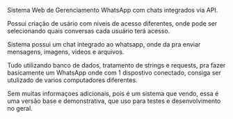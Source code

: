 Sistema Web de Gerenciamento WhatsApp com chats integrados via API.

Possui criação de usário com niveis de acesso diferentes, onde pode ser selecionando quais conversas cada usuário terá acesso.

Sistema possui um chat integrado ao whatsapp, onde da pra enviar mensagens, imagens, videos e arquivos.

Tudo utilizando banco de dados, tratamento de strings e requests, pra fazer basicamente um WhatsApp onde com 1 dispostivo conectado, consiga ser utulizado de varios computadores diferentes.

Sem muitas informaçoes adicionais, pois é um sistema que vendo, essa é uma versão base e demonstrativa, que uso para testes e desenvolvimento no geral.
